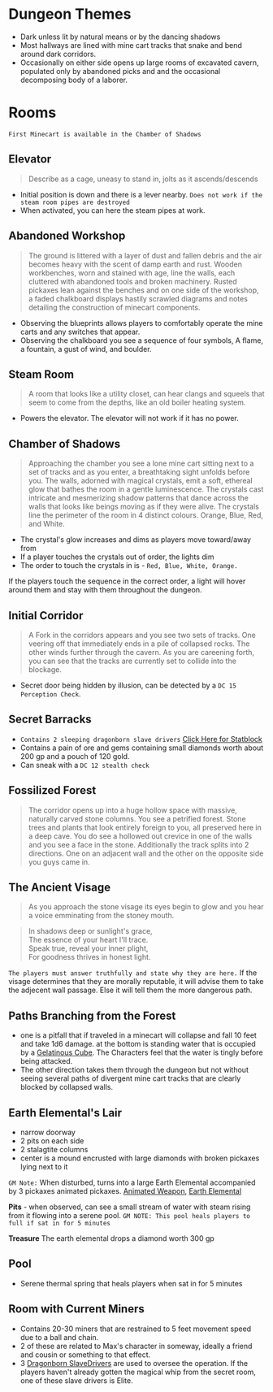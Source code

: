 # Dungeon Themes
- Dark unless lit by natural means or by the dancing shadows
- Most hallways are lined with mine cart tracks that snake and bend around dark corridors.
- Occasionally on either side opens up large rooms of excavated cavern, populated only by abandoned picks and and the occasional decomposing body of a laborer.

# Rooms
`First Minecart is available in the Chamber of Shadows`

## Elevator
> Describe as a cage, uneasy to stand in, jolts as it ascends/descends

- Initial position is down and there is a lever nearby. `Does not work if the steam room pipes are destroyed`
- When activated, you can here the steam pipes at work.

## Abandoned Workshop
> The ground is littered with a layer of dust and fallen debris and the air becomes heavy with the scent of damp earth and rust. Wooden workbenches, worn and stained with age, line the walls, each cluttered with abandoned tools and broken machinery. Rusted pickaxes lean against the benches and on one side of the workshop, a faded chalkboard displays hastily scrawled diagrams and notes detailing the construction of minecart components.

- Observing the blueprints allows players to comfortably operate the mine carts and any switches that appear.
- Observing the chalkboard you see a sequence of four symbols, A flame, a fountain, a gust of wind, and boulder.

## Steam Room
> A room that looks like a utility closet, can hear clangs and squeels that seem to come from the depths, like an old boiler heating system.

- Powers the elevator. The elevator will not work if it has no power.

## Chamber of Shadows
> Approaching the chamber you see a lone mine cart sitting next to a set of tracks and as you enter, a breathtaking sight unfolds before you. The walls, adorned with magical crystals, emit a soft, ethereal glow that bathes the room in a gentle luminescence. The crystals cast intricate and mesmerizing shadow patterns that dance across the walls that looks like beings moving as if they were alive. The crystals line the perimeter of the room in 4 distinct colours. Orange, Blue, Red, and White.

- The crystal's glow increases and dims as players move toward/away from
- If a player touches the crystals out of order, the lights dim
- The order to touch the crystals in is - `Red, Blue, White, Orange.`

If the players touch the sequence in the correct order, a light will hover around them and stay with them throughout the dungeon.

## Initial Corridor
> A Fork in the corridors appears and you see two sets of tracks. One veering off that immediately ends in a pile of collapsed rocks. The other winds further through the cavern. As you are careening forth, you can see that the tracks are currently set to collide into the blockage.
- Secret door being hidden by illusion, can be detected by a `DC 15 Perception Check`.

## Secret Barracks
- `Contains 2 sleeping dragonborn slave drivers` [Click Here for Statblock](/Nightmare%20and%20the%20Nexus/StatBlocks/Blue_Dragonborn_Slave_Driver.md)
- Contains a pain of ore and gems containing small diamonds worth about 200 gp and a pouch of 120 gold.
- Can sneak with a `DC 12 stealth check`

## Fossilized Forest
> The corridor opens up into a huge hollow space with massive, naturally carved stone columns. You see a petrified forest. Stone trees and plants that look entirely foreign to you, all preserved here in a deep cave. You do see a hollowed out crevice in one of the walls and you see a face in the stone. Additionally the track splits into 2 directions. One on an adjacent wall and the other on the opposite side you guys came in.

## The Ancient Visage
> As you approach the stone visage its eyes begin to glow and you hear a voice emminating from the stoney mouth.

>In shadows deep or sunlight's grace,  
The essence of your heart I'll trace.  
Speak true, reveal your inner plight,  
For goodness thrives in honest light.  

`The players must answer truthfully and state why they are here.` If the visage determines that they are morally reputable, it will advise them to take the adjecent wall passage. Else it will tell them the more dangerous path.

## Paths Branching from the Forest
- one is a pitfall that if traveled in a minecart will collapse and fall 10 feet and take 1d6 damage. at the bottom is standing water that is occupied by a [Gelatinous Cube](/Nightmare%20and%20the%20Nexus/StatBlocks/GelatinousCube.jpeg). The Characters feel that the water is tingly before being attacked.
- The other direction takes them through the dungeon but not without seeing several paths of divergent mine cart tracks that are clearly blocked by collapsed walls.

## Earth Elemental's Lair
- narrow doorway
- 2 pits on each side
- 2 stalagtite  columns
- center is a mound encrusted with large diamonds with broken pickaxes lying next to it

`GM Note:` When disturbed, turns into a large Earth Elemental accompanied by 3 pickaxes animated pickaxes. [Animated Weapon](/Nightmare%20and%20the%20Nexus/StatBlocks/AnimatedWeapon.webp), [Earth Elemental](/Nightmare%20and%20the%20Nexus/StatBlocks/Earth_Elemental.md)

**Pits** - when observed, can see a small stream of water with steam rising from it flowing into a serene pool. `GM NOTE: This pool heals players to full if sat in for 5 minutes`

**Treasure** The earth elemental drops a diamond worth 300 gp

## Pool
- Serene thermal spring that heals players when sat in for 5 minutes

## Room with Current Miners

- Contains 20-30 miners that are restrained to 5 feet movement speed due to a ball and chain.
- 2 of these are related to Max's character in someway, ideally a friend and cousin or something to that effect.
- 3 [Dragonborn SlaveDrivers](/Nightmare%20and%20the%20Nexus/StatBlocks/Blue_Dragonborn_Slave_Driver.md) are used to oversee the operation. If the players haven't already gotten the magical whip from the secret room, one of these slave drivers is Elite.